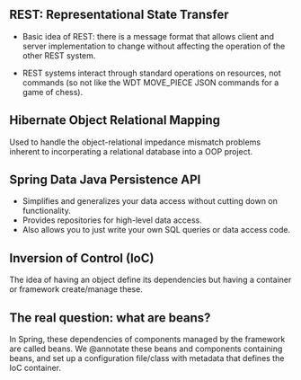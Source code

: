 ## REST: Representational State Transfer
- Basic idea of REST: there is a message format that allows client and server implementation to change without affecting the operation of the other REST system.

- REST systems interact through standard operations on resources, not commands (so not like the WDT MOVE_PIECE JSON commands for a game of chess).
## Hibernate Object Relational Mapping
Used to handle the object-relational impedance mismatch problems inherent to incorperating a relational database into a OOP project.
## Spring Data Java Persistence API
-  Simplifies and generalizes your data access without cutting down on functionality.
-  Provides repositories for high-level data access.
-  Also allows you to just write your own SQL queries or data access code.
## Inversion of Control (IoC)
The idea of having an object define its dependencies but having a container or framework create/manage these.
## The real question: what are beans?
In Spring, these dependencies of components managed by the framework are called beans. We @annotate these beans and components containing beans, and set up a configuration file/class with metadata that defines the IoC container.
 